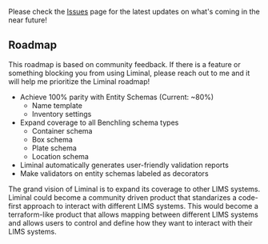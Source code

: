 Please check the [Issues](https://github.com/dynotx/liminal-orm/issues) page for the latest updates on what's coming in the near future!

## Roadmap

This roadmap is based on community feedback. If there is a feature or something blocking you from using Liminal, please reach out to me and it will help me prioritize the Liminal roadmap!

- Achieve 100% parity with Entity Schemas (Current: ~80%)
  - Name template
  - Inventory settings
- Expand coverage to all Benchling schema types
  - Container schema
  - Box schema
  - Plate schema
  - Location schema
- Liminal automatically generates user-friendly validation reports
- Make validators on entity schemas labeled as decorators

The grand vision of Liminal is to expand its coverage to other LIMS systems. Liminal could become a community driven product that standarizes a code-first approach to interact with different LIMS systems. This would become a terraform-like product that allows mapping between different LIMS systems and allows users to control and define how they want to interact with their LIMS systems.

